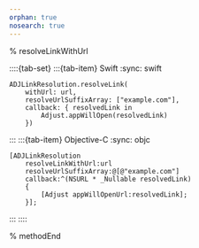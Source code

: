 ```yaml
---
orphan: true
nosearch: true
---
```


% resolveLinkWithUrl

::::{tab-set}
:::{tab-item} Swift
:sync: swift

```{code-block} swift
ADJLinkResolution.resolveLink(
    withUrl: url,
    resolveUrlSuffixArray: ["example.com"],
    callback: { resolvedLink in
        Adjust.appWillOpen(resolvedLink)
    })
```
:::
:::{tab-item} Objective-C
:sync: objc

```{code-block} objc
[ADJLinkResolution
    resolveLinkWithUrl:url
    resolveUrlSuffixArray:@[@"example.com"]
    callback:^(NSURL * _Nullable resolvedLink)
    {
        [Adjust appWillOpenUrl:resolvedLink];
    }];
```
:::
::::

% methodEnd
